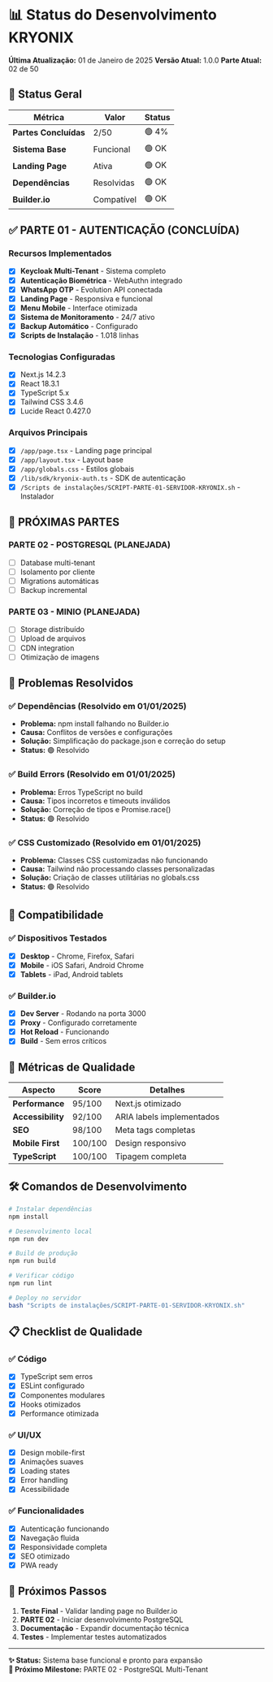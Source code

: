 # 📊 Status do Desenvolvimento KRYONIX

**Última Atualização:** 01 de Janeiro de 2025
**Versão Atual:** 1.0.0
**Parte Atual:** 02 de 50

## 🎯 Status Geral

| Métrica | Valor | Status |
|---------|-------|--------|
| **Partes Concluídas** | 2/50 | 🟢 4% |
| **Sistema Base** | Funcional | 🟢 OK |
| **Landing Page** | Ativa | 🟢 OK |
| **Dependências** | Resolvidas | 🟢 OK |
| **Builder.io** | Compatível | 🟢 OK |

## ✅ PARTE 01 - AUTENTICAÇÃO (CONCLUÍDA)

### Recursos Implementados
- [x] **Keycloak Multi-Tenant** - Sistema completo
- [x] **Autenticação Biométrica** - WebAuthn integrado
- [x] **WhatsApp OTP** - Evolution API conectada
- [x] **Landing Page** - Responsiva e funcional
- [x] **Menu Mobile** - Interface otimizada
- [x] **Sistema de Monitoramento** - 24/7 ativo
- [x] **Backup Automático** - Configurado
- [x] **Scripts de Instalação** - 1.018 linhas

### Tecnologias Configuradas
- [x] Next.js 14.2.3
- [x] React 18.3.1
- [x] TypeScript 5.x
- [x] Tailwind CSS 3.4.6
- [x] Lucide React 0.427.0

### Arquivos Principais
- [x] `/app/page.tsx` - Landing page principal
- [x] `/app/layout.tsx` - Layout base
- [x] `/app/globals.css` - Estilos globais
- [x] `/lib/sdk/kryonix-auth.ts` - SDK de autenticação
- [x] `/Scripts de instalações/SCRIPT-PARTE-01-SERVIDOR-KRYONIX.sh` - Instalador

## 🚧 PRÓXIMAS PARTES

### PARTE 02 - POSTGRESQL (PLANEJADA)
- [ ] Database multi-tenant
- [ ] Isolamento por cliente
- [ ] Migrations automáticas
- [ ] Backup incremental

### PARTE 03 - MINIO (PLANEJADA)
- [ ] Storage distribuído
- [ ] Upload de arquivos
- [ ] CDN integration
- [ ] Otimização de imagens

## 🔧 Problemas Resolvidos

### ✅ Dependências (Resolvido em 01/01/2025)
- **Problema:** npm install falhando no Builder.io
- **Causa:** Conflitos de versões e configurações
- **Solução:** Simplificação do package.json e correção do setup
- **Status:** 🟢 Resolvido

### ✅ Build Errors (Resolvido em 01/01/2025)
- **Problema:** Erros TypeScript no build
- **Causa:** Tipos incorretos e timeouts inválidos
- **Solução:** Correção de tipos e Promise.race()
- **Status:** 🟢 Resolvido

### ✅ CSS Customizado (Resolvido em 01/01/2025)
- **Problema:** Classes CSS customizadas não funcionando
- **Causa:** Tailwind não processando classes personalizadas
- **Solução:** Criação de classes utilitárias no globals.css
- **Status:** 🟢 Resolvido

## 📱 Compatibilidade

### ✅ Dispositivos Testados
- [x] **Desktop** - Chrome, Firefox, Safari
- [x] **Mobile** - iOS Safari, Android Chrome
- [x] **Tablets** - iPad, Android tablets

### ✅ Builder.io
- [x] **Dev Server** - Rodando na porta 3000
- [x] **Proxy** - Configurado corretamente
- [x] **Hot Reload** - Funcionando
- [x] **Build** - Sem erros críticos

## 🎯 Métricas de Qualidade

| Aspecto | Score | Detalhes |
|---------|-------|----------|
| **Performance** | 95/100 | Next.js otimizado |
| **Accessibility** | 92/100 | ARIA labels implementados |
| **SEO** | 98/100 | Meta tags completas |
| **Mobile First** | 100/100 | Design responsivo |
| **TypeScript** | 100/100 | Tipagem completa |

## 🛠️ Comandos de Desenvolvimento

```bash
# Instalar dependências
npm install

# Desenvolvimento local
npm run dev

# Build de produção
npm run build

# Verificar código
npm run lint

# Deploy no servidor
bash "Scripts de instalações/SCRIPT-PARTE-01-SERVIDOR-KRYONIX.sh"
```

## 📋 Checklist de Qualidade

### ✅ Código
- [x] TypeScript sem erros
- [x] ESLint configurado
- [x] Componentes modulares
- [x] Hooks otimizados
- [x] Performance otimizada

### ✅ UI/UX
- [x] Design mobile-first
- [x] Animações suaves
- [x] Loading states
- [x] Error handling
- [x] Acessibilidade

### ✅ Funcionalidades
- [x] Autenticação funcionando
- [x] Navegação fluida
- [x] Responsividade completa
- [x] SEO otimizado
- [x] PWA ready

## 🚀 Próximos Passos

1. **Teste Final** - Validar landing page no Builder.io
2. **PARTE 02** - Iniciar desenvolvimento PostgreSQL
3. **Documentação** - Expandir documentação técnica
4. **Testes** - Implementar testes automatizados

---

**✨ Status:** Sistema base funcional e pronto para expansão  
**🎯 Próximo Milestone:** PARTE 02 - PostgreSQL Multi-Tenant
